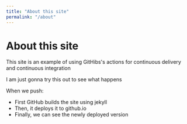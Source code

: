```yaml
---
title: "About this site"
permalink: "/about"
---
```


# About this site

This site is an example of using GitHibs's actions for continuous
delivery and continuous integration

I am just gonna try this out to see what happens

When we push:

* First GitHub builds the site using jekyll
* Then, it deploys it to github.io
* Finally, we can see the newly deployed version